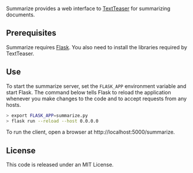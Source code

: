 Summarize provides a web interface to [TextTeaser](https://github.com/IndigoResearch/textteaser) for summarizing documents.

## Prerequisites

Summarize requires [Flask](http://flask.pocoo.org). You also need to install the libraries required by TextTeaser.

## Use

To start the summarize server, set the `FLASK_APP` environment variable and start Flask. The command below tells Flask to reload the application whenever you make changes to the code and to accept requests from any hosts.

```sh
> export FLASK_APP=summarize.py
> flask run --reload --host 0.0.0.0
```

To run the client, open a browser at http://localhost:5000/summarize.

## License

This code is released under an MIT License.
